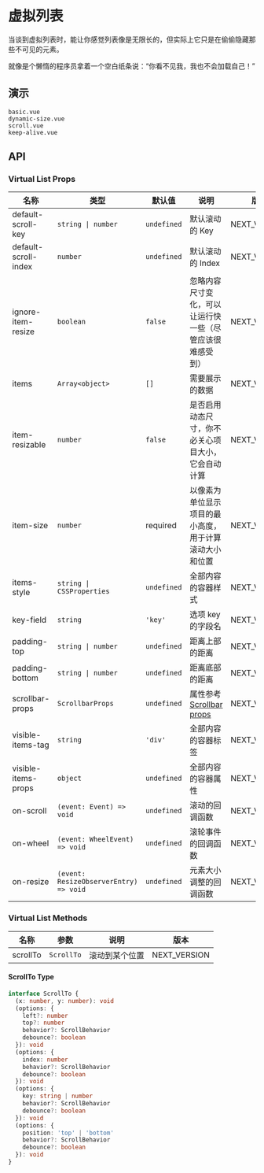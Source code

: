 # 虚拟列表

当谈到虚拟列表时，能让你感觉列表像是无限长的，但实际上它只是在偷偷隐藏那些不可见的元素。

就像是个懒惰的程序员拿着一个空白纸条说：“你看不见我，我也不会加载自己！”

## 演示

```demo
basic.vue
dynamic-size.vue
scroll.vue
keep-alive.vue
```

## API

### Virtual List Props

| 名称 | 类型 | 默认值 | 说明 | 版本 |
| --- | --- | --- | --- | --- |
| default-scroll-key | `string \| number` | `undefined` | 默认滚动的 Key | NEXT_VERSION |
| default-scroll-index | `number` | `undefined` | 默认滚动的 Index | NEXT_VERSION |
| ignore-item-resize | `boolean` | `false` | 忽略内容尺寸变化，可以让运行快一些（尽管应该很难感受到） | NEXT_VERSION |
| items | `Array<object>` | `[]` | 需要展示的数据 | NEXT_VERSION |
| item-resizable | `number` | `false` | 是否启用动态尺寸，你不必关心项目大小，它会自动计算 | NEXT_VERSION |
| item-size | `number` | required | 以像素为单位显示项目的最小高度，用于计算滚动大小和位置 | NEXT_VERSION |
| items-style | `string \| CSSProperties` | `undefined` | 全部内容的容器样式 | NEXT_VERSION |
| key-field | `string` | `'key'` | 选项 key 的字段名 | NEXT_VERSION |
| padding-top | `string \| number` | `undefined` | 距离上部的距离 | NEXT_VERSION |
| padding-bottom | `string \| number` | `undefined` | 距离底部的距离 | NEXT_VERSION |
| scrollbar-props | `ScrollbarProps` | `undefined` | 属性参考 [Scrollbar props](scrollbar#Scrollbar-Props) | NEXT_VERSION |
| visible-items-tag | `string` | `'div'` | 全部内容的容器标签 | NEXT_VERSION |
| visible-items-props | `object` | `undefined` | 全部内容的容器属性 | NEXT_VERSION |
| on-scroll | `(event: Event) => void` | `undefined` | 滚动的回调函数 | NEXT_VERSION |
| on-wheel | `(event: WheelEvent) => void` | `undefined` | 滚轮事件的回调函数 | NEXT_VERSION |
| on-resize | `(event: ResizeObserverEntry) => void` | `undefined` | 元素大小调整的回调函数 | NEXT_VERSION |

### Virtual List Methods

| 名称     | 参数       | 说明           | 版本         |
| -------- | ---------- | -------------- | ------------ |
| scrollTo | `ScrollTo` | 滚动到某个位置 | NEXT_VERSION |

#### ScrollTo Type

```ts
interface ScrollTo {
  (x: number, y: number): void
  (options: {
    left?: number
    top?: number
    behavior?: ScrollBehavior
    debounce?: boolean
  }): void
  (options: {
    index: number
    behavior?: ScrollBehavior
    debounce?: boolean
  }): void
  (options: {
    key: string | number
    behavior?: ScrollBehavior
    debounce?: boolean
  }): void
  (options: {
    position: 'top' | 'bottom'
    behavior?: ScrollBehavior
    debounce?: boolean
  }): void
}
```
